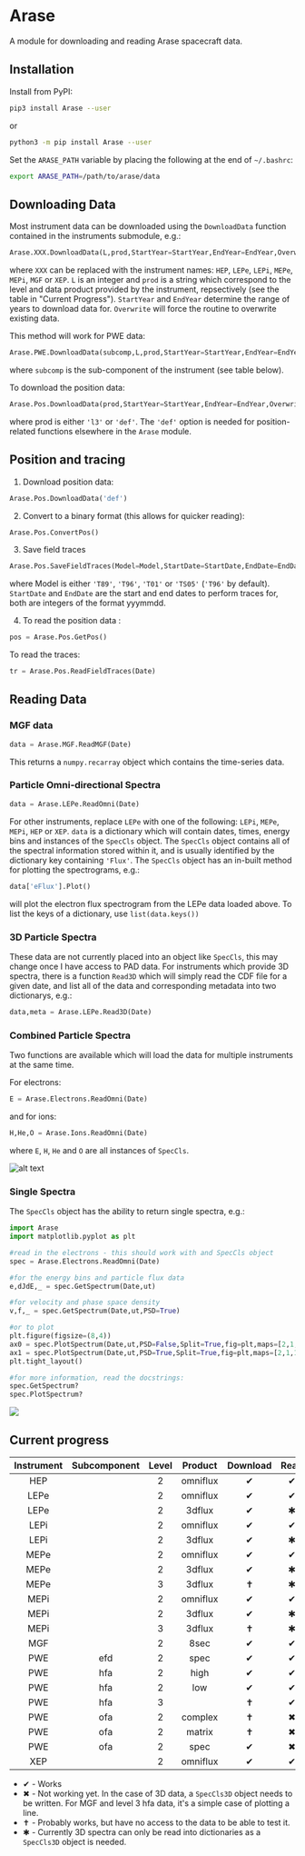 # Arase
A module for downloading and reading Arase spacecraft data.

## Installation

Install from PyPI:

```bash
pip3 install Arase --user
```

or

```bash
python3 -m pip install Arase --user
```

Set the `ARASE_PATH` variable by placing the following at the end of `~/.bashrc`:

```bash
export ARASE_PATH=/path/to/arase/data
```

## Downloading Data

Most instrument data can be downloaded using the `DownloadData` function
contained in the instruments submodule, e.g.:

```python
Arase.XXX.DownloadData(L,prod,StartYear=StartYear,EndYear=EndYear,Overwrite=Overwrite)
```

where `XXX` can be replaced with the instrument names: `HEP`, `LEPe`, `LEPi`, `MEPe`, `MEPi`, 
`MGF` or `XEP`. `L` is an integer and `prod` is a string which correspond to the
level and data product provided by the instrument, repsectively (see the table in "Current
Progress"). `StartYear` and `EndYear` determine the range of years to download data for.
`Overwrite` will force the routine to overwrite existing data.

This method will work for PWE data:

```python
Arase.PWE.DownloadData(subcomp,L,prod,StartYear=StartYear,EndYear=EndYear,Overwrite=Overwrite)
```

where `subcomp` is the sub-component of the instrument (see table below).

To download the position data:

```python
Arase.Pos.DownloadData(prod,StartYear=StartYear,EndYear=EndYear,Overwrite=Overwrite)
```

where prod is either `'l3'` or `'def'`. The `'def'` option is needed for
position-related functions elsewhere in the `Arase` module.

## Position and tracing

1. Download position data:

```python
Arase.Pos.DownloadData('def')
```

2.  Convert to a binary format (this allows for quicker reading):

```python
Arase.Pos.ConvertPos()
```

3. Save field traces

```python
Arase.Pos.SaveFieldTraces(Model=Model,StartDate=StartDate,EndDate=EndDate)
```

where Model is either `'T89'`, `'T96'`, `'T01'` or `'TS05'` (`'T96'` by default).
`StartDate` and `EndDate` are the start and end dates to perform traces for,
both are integers of the format yyymmdd.

4. To read the position data :

```python
pos = Arase.Pos.GetPos()
```

To read the traces:

```python
tr = Arase.Pos.ReadFieldTraces(Date)
```

## Reading Data

### MGF data

```python
data = Arase.MGF.ReadMGF(Date)
```

This returns a `numpy.recarray` object which contains the time-series data.

### Particle Omni-directional Spectra 

```python
data = Arase.LEPe.ReadOmni(Date)
```

For other instruments, replace `LEPe` with one of the following: `LEPi`,
`MEPe`, `MEPi`, `HEP` or `XEP`. `data` is a dictionary which will contain
dates, times, energy bins and instances of the `SpecCls` object. The `SpecCls`
object contains all of the spectral information stored within it, and is 
usually identified by the dictionary key containing `'Flux'`. The `SpecCls`
object has an in-built method for plotting the spectrograms, e.g.:

```python
data['eFlux'].Plot()
```

will plot the electron flux spectrogram from the LEPe data loaded above. 
To list the keys of a dictionary, use `list(data.keys())`

###	3D Particle Spectra

These data are not currently placed into an object like `SpecCls`, this
may change once I have access to PAD data. For instruments which provide 3D spectra,
there is a function `Read3D` which will simply read the CDF file for a
given date, and list all of the data and corresponding metadata into
two dictionarys, e.g.:

```python
data,meta = Arase.LEPe.Read3D(Date)
```

### Combined Particle Spectra

Two functions are available which will load the data for multiple instruments
at the same time.

For electrons:

```python
E = Arase.Electrons.ReadOmni(Date)
```

and for ions:

```python
H,He,O = Arase.Ions.ReadOmni(Date)
```
where `E`, `H`, `He` and `O` are all instances of `SpecCls`. 

![alt text](Electrons.png)

### Single Spectra

The `SpecCls` object has the ability to return single spectra, e.g.:

```python
import Arase
import matplotlib.pyplot as plt

#read in the electrons - this should work with and SpecCls object
spec = Arase.Electrons.ReadOmni(Date)

#for the energy bins and particle flux data
e,dJdE,_ = spec.GetSpectrum(Date,ut)

#for velocity and phase space density
v,f,_ = spec.GetSpectrum(Date,ut,PSD=True)

#or to plot
plt.figure(figsize=(8,4))
ax0 = spec.PlotSpectrum(Date,ut,PSD=False,Split=True,fig=plt,maps=[2,1,0,0])
ax1 = spec.PlotSpectrum(Date,ut,PSD=True,Split=True,fig=plt,maps=[2,1,1,0])
plt.tight_layout()

#for more information, read the docstrings:
spec.GetSpectrum?
spec.PlotSpectrum?
```

![](Spectrum.png)

## Current progress


| Instrument | Subcomponent | Level    | Product  | Download | Read     | Plot     |
|:----------:|:------------:|:--------:|:--------:|:--------:|:--------:|:--------:|
| HEP        |              | 2        | omniflux | &#10004; | &#10004; | &#10004; |
| LEPe       |              | 2        | omniflux | &#10004; | &#10004; | &#10004; |
| LEPe       |              | 2        | 3dflux   | &#10004; | &#10033; | &#10006; |
| LEPi       |              | 2        | omniflux | &#10004; | &#10004; | &#10004; |
| LEPi       |              | 2        | 3dflux   | &#10004; | &#10033; | &#10006; |
| MEPe       |              | 2        | omniflux | &#10004; | &#10004; | &#10004; |
| MEPe       |              | 2        | 3dflux   | &#10004; | &#10033; | &#10033; |
| MEPe       |              | 3        | 3dflux   | &#10013; | &#10033; | &#10006; |
| MEPi       |              | 2        | omniflux | &#10004; | &#10004; | &#10004; |
| MEPi       |              | 2        | 3dflux   | &#10004; | &#10033; | &#10004; |
| MEPi       |              | 3        | 3dflux   | &#10013; | &#10033; | &#10006; |
| MGF        |              | 2        | 8sec     | &#10004; | &#10004; | &#10006; |
| PWE        | efd          | 2        | spec     | &#10004; | &#10004; | &#10004; |
| PWE        | hfa          | 2        | high     | &#10004; | &#10004; | &#10004; |
| PWE        | hfa          | 2        | low      | &#10004; | &#10004; | &#10004; |
| PWE        | hfa          | 3        |          | &#10013; | &#10004; | &#10006; |
| PWE        | ofa          | 2        | complex  | &#10013; | &#10006; | &#10006; |
| PWE        | ofa          | 2        | matrix   | &#10013; | &#10006; | &#10006; |
| PWE        | ofa          | 2        | spec     | &#10004; | &#10006; | &#10006; |
| XEP        |              | 2        | omniflux | &#10004; | &#10004; | &#10004; |

* &#10004; - Works
* &#10006; - Not working yet. In the case of 3D data, a `SpecCls3D` object needs to be written. For MGF and level 3 hfa data, it's a simple case of plotting a line.
* &#10013; - Probably works, but have no access to the data to be able to test it.
* &#10033; - Currently 3D spectra can only be read into dictionaries as a `SpecCls3D` object is needed.


